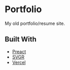 # Portfolio

My old portfolio/resume site.

## Built With

* [Preact](https://preactjs.com/)
* [SVGR](https://react-svgr.com/)
* [Vercel](https://vercel.com/)
